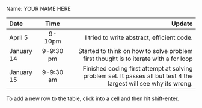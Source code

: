 Name: YOUR NAME HERE

| Date       |   Time    |                                                                                                             Update |
|:-----------|:---------:|-------------------------------------------------------------------------------------------------------------------:|
| April 5    |  9-10pm   |                                                                         I tried to write abstract, efficient code. |
| January 14 | 9-9:30 pm |                               Started to think on how to solve problem first thought is to iterate with a for loop |
| January 15 | 9-9:30  am | Finished coding first attempt at solving problem set. It passes all but test 4 the largest will see why its wrong. |


To add a new row to the table, click into a cell and then hit shift-enter.